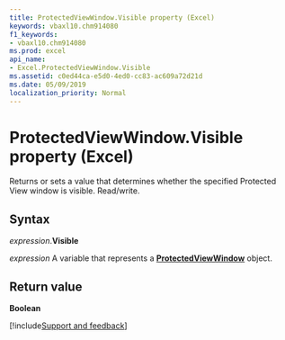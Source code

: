 ```yaml
---
title: ProtectedViewWindow.Visible property (Excel)
keywords: vbaxl10.chm914080
f1_keywords:
- vbaxl10.chm914080
ms.prod: excel
api_name:
- Excel.ProtectedViewWindow.Visible
ms.assetid: c0ed44ca-e5d0-4ed0-cc83-ac609a72d21d
ms.date: 05/09/2019
localization_priority: Normal
---
```



# ProtectedViewWindow.Visible property (Excel)

Returns or sets a value that determines whether the specified Protected View window is visible. Read/write.


## Syntax

_expression_.**Visible**

_expression_ A variable that represents a **[ProtectedViewWindow](Excel.ProtectedViewWindow.md)** object.


## Return value

**Boolean**




[!include[Support and feedback](~/includes/feedback-boilerplate.md)]